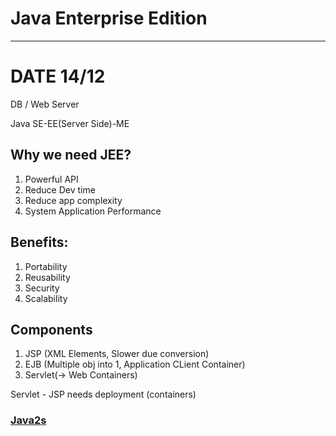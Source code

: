 # Java Enterprise Edition


----------

# DATE 14/12
DB / Web Server

Java SE-EE(Server Side)-ME

## Why we need JEE?
1. Powerful API
2. Reduce Dev time
3. Reduce app complexity
4. System Application Performance

## Benefits:
1. Portability
2. Reusability
3. Security
4. Scalability


## Components 
1. JSP (XML Elements, Slower due conversion)
2. EJB (Multiple obj into 1, Application CLient Container)
3. Servlet(-> Web Containers)

Servlet - JSP needs deployment (containers)

### [Java2s](http://www.java2s.com/)


